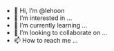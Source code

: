- 👋 Hi, I’m @lehoon
- 👀 I’m interested in ...
- 🌱 I’m currently learning ...
- 💞️ I’m looking to collaborate on ...
- 📫 How to reach me ...

<!---
lehoon/lehoon is a ✨ special ✨ repository because its `README.md` (this file) appears on your GitHub profile.
You can click the Preview link to take a look at your changes.
--->
